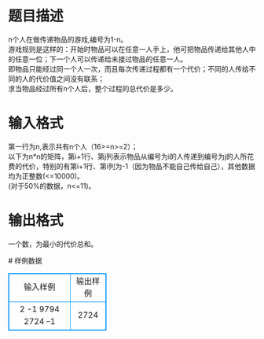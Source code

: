 # 

 
 # 题目描述 
<p>
n个人在做传递物品的游戏,编号为1-n。<br>游戏规则是这样的：开始时物品可以在任意一人手上，他可把物品传递给其他人中的任意一位；下一个人可以传递给未接过物品的任意一人。<br>即物品只能经过同一个人一次，而且每次传递过程都有一个代价；不同的人传给不同的人的代价值之间没有联系；<br>求当物品经过所有n个人后，整个过程的总代价是多少。<br></p> 

 
 # 输入格式 
<p>
第一行为n,表示共有n个人（16>=n>=2）；<br>以下为n*n的矩阵，第i+1行、第j列表示物品从编号为i的人传递到编号为j的人所花费的代价，特别的有第i+1行、第i列为-1（因为物品不能自己传给自己），其他数据均为正整数(<=10000)。<br>(对于50%的数据，n<=11)。<br></p> 

 
 # 输出格式 
<p>
一个数，为最小的代价总和。</p> 
# 样例数据
<style>
        table,table tr th, table tr td { border:1px solid #0094ff; }
        table { width: 200px; min-height: 25px; line-height: 25px; text-align: center; border-collapse: collapse;}   
    </style>
<table>
	<tr>
		<td>输入样例</td>
		<td>输出样例</td>
	</tr>
<tr><td>2
-1 9794
2724 –1
</td><td>2724</td></tr></table>
